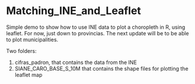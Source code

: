 # Matching_INE_and_Leaflet

Simple demo to show how to use INE data to plot a choropleth in R, using leaflet. 
For now, just down to provincias. The next update will be to be able to plot municipalities. 

Two folders:
1. cifras_padron, that contains the data from the INE
2. SIANE_CARO_BASE_S_10M that contains the shape files for plotting the leaflet map